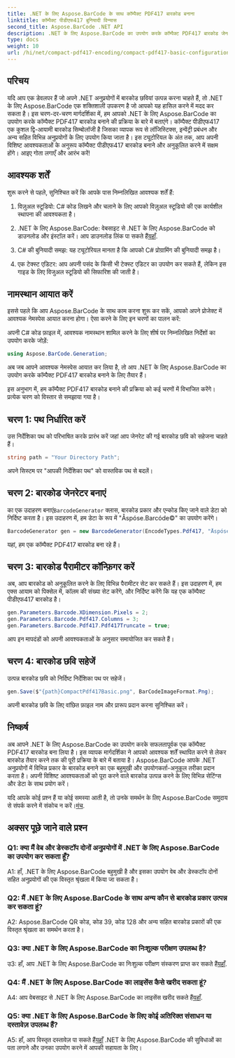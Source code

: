 ```yaml
---
title: .NET के लिए Aspose.BarCode के साथ कॉम्पैक्ट PDF417 बारकोड बनाना
linktitle: कॉम्पैक्ट पीडीएफ417 बुनियादी विन्यास
second_title: Aspose.BarCode .NET API
description: .NET के लिए Aspose.BarCode का उपयोग करके कॉम्पैक्ट PDF417 बारकोड जेनरेट करना सीखें। चरण-दर-चरण निर्देशों और कोड उदाहरणों के साथ व्यापक मार्गदर्शिका।
type: docs
weight: 10
url: /hi/net/compact-pdf417-encoding/compact-pdf417-basic-configuration/
---
```

## परिचय

यदि आप एक डेवलपर हैं जो अपने .NET अनुप्रयोगों में बारकोड छवियां उत्पन्न करना चाहते हैं, तो .NET के लिए Aspose.BarCode एक शक्तिशाली उपकरण है जो आपको यह हासिल करने में मदद कर सकता है। इस चरण-दर-चरण मार्गदर्शिका में, हम आपको .NET के लिए Aspose.BarCode का उपयोग करके कॉम्पैक्ट PDF417 बारकोड बनाने की प्रक्रिया के बारे में बताएंगे। कॉम्पैक्ट पीडीएफ417 एक कुशल द्वि-आयामी बारकोड सिम्बोलॉजी है जिसका व्यापक रूप से लॉजिस्टिक्स, इन्वेंट्री प्रबंधन और अन्य सहित विभिन्न अनुप्रयोगों के लिए उपयोग किया जाता है। इस ट्यूटोरियल के अंत तक, आप अपनी विशिष्ट आवश्यकताओं के अनुरूप कॉम्पैक्ट पीडीएफ417 बारकोड बनाने और अनुकूलित करने में सक्षम होंगे। आइए गोता लगाएँ और आरंभ करें!

## आवश्यक शर्तें

शुरू करने से पहले, सुनिश्चित करें कि आपके पास निम्नलिखित आवश्यक शर्तें हैं:

1. विज़ुअल स्टूडियो: C# कोड लिखने और चलाने के लिए आपको विज़ुअल स्टूडियो की एक कार्यशील स्थापना की आवश्यकता है।

2.  .NET के लिए Aspose.BarCode: वेबसाइट से .NET के लिए Aspose.BarCode को डाउनलोड और इंस्टॉल करें। आप डाउनलोड लिंक पा सकते हैं[यहाँ](https://releases.aspose.com/barcode/net/).

3. C# की बुनियादी समझ: यह ट्यूटोरियल मानता है कि आपको C# प्रोग्रामिंग की बुनियादी समझ है।

4. एक टेक्स्ट एडिटर: आप अपनी पसंद के किसी भी टेक्स्ट एडिटर का उपयोग कर सकते हैं, लेकिन इस गाइड के लिए विजुअल स्टूडियो की सिफारिश की जाती है।

## नामस्थान आयात करें

इससे पहले कि आप Aspose.BarCode के साथ काम करना शुरू कर सकें, आपको अपने प्रोजेक्ट में आवश्यक नेमस्पेस आयात करना होगा। ऐसा करने के लिए इन चरणों का पालन करें:


अपनी C# कोड फ़ाइल में, आवश्यक नामस्थान शामिल करने के लिए शीर्ष पर निम्नलिखित निर्देशों का उपयोग करके जोड़ें:

```csharp
using Aspose.BarCode.Generation;
```

अब जब आपने आवश्यक नेमस्पेस आयात कर लिया है, तो आप .NET के लिए Aspose.BarCode का उपयोग करके कॉम्पैक्ट PDF417 बारकोड बनाने के लिए तैयार हैं।

इस अनुभाग में, हम कॉम्पैक्ट PDF417 बारकोड बनाने की प्रक्रिया को कई चरणों में विभाजित करेंगे। प्रत्येक चरण को विस्तार से समझाया गया है।

## चरण 1: पथ निर्धारित करें

उस निर्देशिका पथ को परिभाषित करके प्रारंभ करें जहां आप जेनरेट की गई बारकोड छवि को सहेजना चाहते हैं।

```csharp
string path = "Your Directory Path";
```

अपने सिस्टम पर "आपकी निर्देशिका पथ" को वास्तविक पथ से बदलें।

## चरण 2: बारकोड जेनरेटर बनाएं

 का एक उदाहरण बनाएं`BarcodeGenerator` क्लास, बारकोड प्रकार और एन्कोड किए जाने वाले डेटा को निर्दिष्ट करता है। इस उदाहरण में, हम डेटा के रूप में "Åspóse.Barcóde©" का उपयोग करेंगे।

```csharp
BarcodeGenerator gen = new BarcodeGenerator(EncodeTypes.Pdf417, "Åspóse.Barcóde©");
```

यहां, हम एक कॉम्पैक्ट PDF417 बारकोड बना रहे हैं।

## चरण 3: बारकोड पैरामीटर कॉन्फ़िगर करें

अब, आप बारकोड को अनुकूलित करने के लिए विभिन्न पैरामीटर सेट कर सकते हैं। इस उदाहरण में, हम एक्स आयाम को पिक्सेल में, कॉलम की संख्या सेट करेंगे, और निर्दिष्ट करेंगे कि यह एक कॉम्पैक्ट पीडीएफ417 बारकोड है।

```csharp
gen.Parameters.Barcode.XDimension.Pixels = 2;
gen.Parameters.Barcode.Pdf417.Columns = 3;
gen.Parameters.Barcode.Pdf417.Pdf417Truncate = true;
```

आप इन मापदंडों को अपनी आवश्यकताओं के अनुसार समायोजित कर सकते हैं।

## चरण 4: बारकोड छवि सहेजें

उत्पन्न बारकोड छवि को निर्दिष्ट निर्देशिका पथ पर सहेजें।

```csharp
gen.Save($"{path}CompactPdf417Basic.png", BarCodeImageFormat.Png);
```

अपनी बारकोड छवि के लिए वांछित फ़ाइल नाम और प्रारूप प्रदान करना सुनिश्चित करें।

## निष्कर्ष

अब आपने .NET के लिए Aspose.BarCode का उपयोग करके सफलतापूर्वक एक कॉम्पैक्ट PDF417 बारकोड बना लिया है। इस व्यापक मार्गदर्शिका ने आपको आवश्यक शर्तें स्थापित करने से लेकर बारकोड तैयार करने तक की पूरी प्रक्रिया के बारे में बताया है। Aspose.BarCode आपके .NET अनुप्रयोगों में विभिन्न प्रकार के बारकोड बनाने का एक बहुमुखी और उपयोगकर्ता-अनुकूल तरीका प्रदान करता है। अपनी विशिष्ट आवश्यकताओं को पूरा करने वाले बारकोड उत्पन्न करने के लिए विभिन्न सेटिंग्स और डेटा के साथ प्रयोग करें।

 यदि आपके कोई प्रश्न हैं या कोई समस्या आती है, तो उनके समर्थन के लिए Aspose.BarCode समुदाय से संपर्क करने में संकोच न करें।[मंच](https://forum.aspose.com/c/barcode/13).

## अक्सर पूछे जाने वाले प्रश्न

### Q1: क्या मैं वेब और डेस्कटॉप दोनों अनुप्रयोगों में .NET के लिए Aspose.BarCode का उपयोग कर सकता हूँ?

A1: हाँ, .NET के लिए Aspose.BarCode बहुमुखी है और इसका उपयोग वेब और डेस्कटॉप दोनों सहित अनुप्रयोगों की एक विस्तृत श्रृंखला में किया जा सकता है।

### Q2: मैं .NET के लिए Aspose.BarCode के साथ अन्य कौन से बारकोड प्रकार उत्पन्न कर सकता हूं?

A2: Aspose.BarCode QR कोड, कोड 39, कोड 128 और अन्य सहित बारकोड प्रकारों की एक विस्तृत श्रृंखला का समर्थन करता है।

### Q3: क्या .NET के लिए Aspose.BarCode का निःशुल्क परीक्षण उपलब्ध है?

 उ3: हाँ, आप .NET के लिए Aspose.BarCode का निःशुल्क परीक्षण संस्करण प्राप्त कर सकते हैं[यहाँ](https://releases.aspose.com/).

### Q4: मैं .NET के लिए Aspose.BarCode का लाइसेंस कैसे खरीद सकता हूं?

 A4: आप वेबसाइट से .NET के लिए Aspose.BarCode का लाइसेंस खरीद सकते हैं[यहाँ](https://purchase.aspose.com/buy).

### Q5: क्या .NET के लिए Aspose.BarCode के लिए कोई अतिरिक्त संसाधन या दस्तावेज़ उपलब्ध हैं?

 A5: हाँ, आप विस्तृत दस्तावेज़ पा सकते हैं[यहाँ](https://reference.aspose.com/barcode/net/) .NET के लिए Aspose.BarCode की सुविधाओं का पता लगाने और उनका उपयोग करने में आपकी सहायता के लिए।